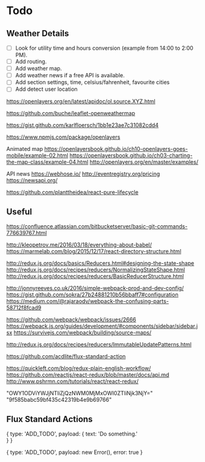 ﻿# Todo


## Weather Details
- [ ] Look for utility time and hours conversion (example from 14:00 to 2:00 PM).
- [ ] Add routing.
- [ ] Add weather map.
- [ ] Add weather news if a free API is available.
- [ ] Add section settings, time, celsius/fahrenheit, favourite cities
- [ ] Add detect user location

https://openlayers.org/en/latest/apidoc/ol.source.XYZ.html

https://github.com/buche/leaflet-openweathermap

https://gist.github.com/karlfloersch/1bb1e23ae7c31082cdd4

https://www.npmjs.com/package/openlayers

Animated map
https://openlayersbook.github.io/ch10-openlayers-goes-mobile/example-02.html
https://openlayersbook.github.io/ch03-charting-the-map-class/example-04.html
http://openlayers.org/en/master/examples/

API news
https://webhose.io/
http://eventregistry.org/pricing
https://newsapi.org/

https://github.com/planttheidea/react-pure-lifecycle

## Useful

https://confluence.atlassian.com/bitbucketserver/basic-git-commands-776639767.html

http://kleopetrov.me/2016/03/18/everything-about-babel/
https://marmelab.com/blog/2015/12/17/react-directory-structure.html

http://redux.js.org/docs/basics/Reducers.html#designing-the-state-shape
http://redux.js.org/docs/recipes/reducers/NormalizingStateShape.html
http://redux.js.org/docs/recipes/reducers/BasicReducerStructure.html

http://jonnyreeves.co.uk/2016/simple-webpack-prod-and-dev-config/
https://gist.github.com/sokra/27b24881210b56bbaff7#configuration
https://medium.com/@rajaraodv/webpack-the-confusing-parts-58712f8fcad9

https://github.com/webpack/webpack/issues/2666
https://webpack.js.org/guides/development/#components/sidebar/sidebar.jsx
https://survivejs.com/webpack/building/source-maps/

http://redux.js.org/docs/recipes/reducers/ImmutableUpdatePatterns.html

https://github.com/acdlite/flux-standard-action

https://quickleft.com/blog/redux-plain-english-workflow/
https://github.com/reactjs/react-redux/blob/master/docs/api.md
http://www.pshrmn.com/tutorials/react/react-redux/


"OWY1ODViYWJjNTliZjQzNWM0MjMxOWI0ZTliNjk3NjY="
"9f585babc59bf435c42319b4e9b69766"

## Flux Standard Actions

{
  type: 'ADD_TODO',
  payload: {
    text: 'Do something.'  
  }
}

{
  type: 'ADD_TODO',
  payload: new Error(),
  error: true
}




